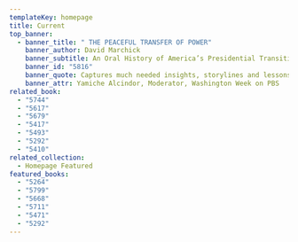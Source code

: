 ```yaml
---
templateKey: homepage
title: Current
top_banner:
  - banner_title: " THE PEACEFUL TRANSFER OF POWER"
    banner_author: David Marchick
    banner_subtitle: An Oral History of America’s Presidential Transitions
    banner_id: "5816"
    banner_quote: Captures much needed insights, storylines and lessons learned
    banner_attr: Yamiche Alcindor, Moderator, Washington Week on PBS
related_book:
  - "5744"
  - "5617"
  - "5679"
  - "5417"
  - "5493"
  - "5292"
  - "5410"
related_collection:
  - Homepage Featured
featured_books:
  - "5264"
  - "5799"
  - "5668"
  - "5711"
  - "5471"
  - "5292"
---
```

